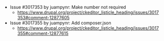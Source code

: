 * Issue #3017353 by juampynr: Make number not required
  * https://www.drupal.org/project/ckeditor_listicle_heading/issues/3017353#comment-12877605
* Issue #3017355 by juampynr: Add composer.json
  * https://www.drupal.org/project/ckeditor_listicle_heading/issues/3017355#comment-12877615
